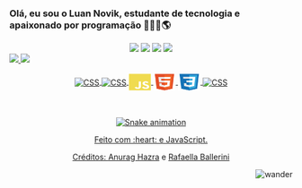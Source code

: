 ### Olá, eu sou o Luan Novik, estudante de tecnologia e apaixonado por programação 👨‍💻🌴🌎

<div align="center">
  <a href="https://www.instagram.com/luannovik/" target="_blank"><img src="https://img.shields.io/badge/-Instagram-%23E4405F?style=for-the-badge&logo=instagram&logoColor=white" target="_blank"></a>
  <a href="https://www.linkedin.com/in/luannovikprogradorjavati/" target="_blank"><img src="https://img.shields.io/badge/-LinkedIn-%230077B5?style=for-the-badge&logo=linkedin&logoColor=white" target="_blank"></a> 
  <a href="luannoviksilva@gmail.com"><img src="https://img.shields.io/badge/-Gmail-%23333?style=for-the-badge&logo=gmail&logoColor=white" target="_blank"></a>
  <a href="https://twitter.com/luannovik"><img src="https://img.shields.io/badge/Twitter-1DA1F2?style=for-the-badge&logo=twitter&logoColor=white" target="_blank"></a>
</div>
</div>

<div>
  <a href="https://github.com/lnovik">
  <img height="180em" src="https://github-readme-stats.vercel.app/api?username=lnovik&show_icons=true&theme=react&include_all_commits=true&count_private=true"/>
  <img height="180em" src="https://github-readme-stats.vercel.app/api/top-langs/?username=lnovik&layout=compact&langs_count=7&theme=dracula"/>
</div>
    
 <div align="center" valign="top"><br>
   <img align="center" alt="CSS" height="30" width="40" img src="https://cdn.jsdelivr.net/gh/devicons/devicon/icons/spring/spring-original.svg">
   <img align="center" alt="CSS" height="30" width="40" img src="https://cdn.jsdelivr.net/gh/devicons/devicon/icons/java/java-original.svg">
   <img align="center" alt="Js" height="30" width="40" src="https://raw.githubusercontent.com/devicons/devicon/master/icons/javascript/javascript-plain.svg">
   <img align="center" alt="HTML" height="30" width="40" src="https://raw.githubusercontent.com/devicons/devicon/master/icons/html5/html5-original.svg">
   <img align="center" alt="CSS" height="30" width="40" src="https://raw.githubusercontent.com/devicons/devicon/master/icons/css3/css3-original.svg">
   <img align="center" alt="CSS" height="30" width="40" img src="https://cdn.jsdelivr.net/gh/devicons/devicon/icons/mysql/mysql-original.svg">
   </div><br>
 </div><br/>
 
 <div align="center">
  
  ![Snake animation](https://github.com/danielbped/danielbped/blob/output/github-contribution-grid-snake.svg)
  
</div>

<div align="center">
  <p>Feito com :heart: e JavaScript.</p>
  <p>Créditos: <a href="https://github.com/anuraghazra/github-readme-stats">Anurag Hazra</a> e <a href="https://github.com/lnovik">Rafaella Ballerini</a></p>
</div>

<p align="right"> <img src="https://komarev.com/ghpvc/?username=lnovik" alt="wander"/></p>
                                                                                                                                          
                                                                                                                                              
                                                                                                                                              
 
   

   





